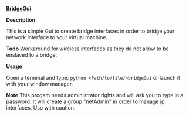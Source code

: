 <ins>**__BridgeGui__**</ins>

**Description**

This is a simple Gui to create bridge interfaces in order to bridge your network interface to your virtual machine.


**Todo**
Workaround for wireless interfaces as they do not allow to be enslaved to a bridge.


**Usage**

Open a terminal and type:
`python <Path/to/file/>bridgeGui`
or launch it with your window manager.


**Note**
This progam needs administrator rights and will ask you to type in a password.
It will create a group "netAdmin" in order to manage ip interfaces.
Use with caution.

